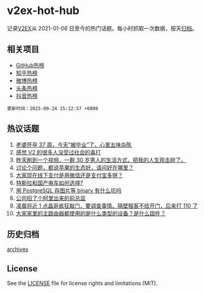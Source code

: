 # v2ex-hot-hub

 记录[V2EX](https://www.v2ex.com/)从 2021-01-06 日至今的热门话题。每小时抓取一次数据，按天[归档](archives)。
 
 ## 相关项目

- [GitHub热榜](https://github.com/lonnyzhang423/github-hot-hub)
- [知乎热榜](https://github.com/lonnyzhang423/zhihu-hot-hub)
- [微博热榜](https://github.com/lonnyzhang423/weibo-hot-hub)
- [头条热榜](https://github.com/lonnyzhang423/toutiao-hot-hub)
- [抖音热榜](https://github.com/lonnyzhang423/douyin-hot-hub)


 `更新时间：2025-09-24 15:12:57 +0800`

## 热议话题

1. [老婆怀孕 37 周，今天“被毕业”了，心里五味杂陈](https://www.v2ex.com/t/1161332)
1. [感觉 V2 的很多人没受过社会的毒打](https://www.v2ex.com/t/1161409)
1. [昨天刷到一个视频，一群 30 岁男人的生活方式，把我的人生观击碎了。](https://www.v2ex.com/t/1161407)
1. [讨论个问题，都说苹果的生态好，请问好在哪里？](https://www.v2ex.com/t/1161276)
1. [大家现在线下支付是用微信还是支付宝多呀？](https://www.v2ex.com/t/1161356)
1. [特斯拉和国产电车如何选择?](https://www.v2ex.com/t/1161459)
1. [用 PostgreSQL 存图片等 binary 有什么坑吗](https://www.v2ex.com/t/1161291)
1. [公司招了个阿里出来的前总监](https://www.v2ex.com/t/1161464)
1. [凌晨将近 1 点晶哥疯狂敲门，要调查事情。隔壁租客不给开门，后来打 110 了](https://www.v2ex.com/t/1161426)
1. [大家家里的主路由器都使用的是什么类型的设备？是什么固件？](https://www.v2ex.com/t/1161324)

## 历史归档

[archives](archives)

## License

See the [LICENSE](LICENSE) file for license rights and limitations (MIT).
